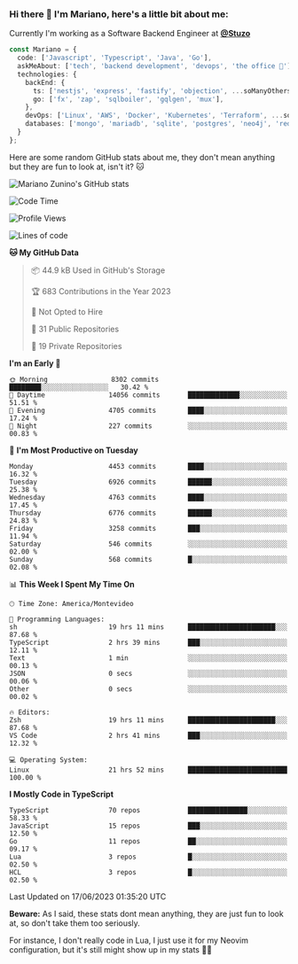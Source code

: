### Hi there 👋 I'm Mariano, here's a little bit about me:

Currently I'm working as a Software Backend Engineer at [**@Stuzo**](https://www.stuzo.com/)

```ts
const Mariano = {
  code: ['Javascript', 'Typescript', 'Java', 'Go'],
  askMeAbout: ['tech', 'backend development', 'devops', 'the office 💼'],
  technologies: {
    backEnd: {
      ts: ['nestjs', 'express', 'fastify', 'objection', ...soManyOthersFrameworks],
      go: ['fx', 'zap', 'sqlboiler', 'gqlgen', 'mux'],
    },
    devOps: ['Linux', 'AWS', 'Docker', 'Kubernetes', 'Terraform', ...soManyOthersTools],
    databases: ['mongo', 'mariadb', 'sqlite', 'postgres', 'neo4j', 'redis'],
  }
};
```

Here are some random GitHub stats about me, they don't mean anything but they are fun to look at, isn't it? 🐱

![Mariano Zunino's GitHub stats](https://github-readme-stats.vercel.app/api?username=marianozunino&count_private=true&show_icons=true&theme=radical)

<!--START_SECTION:waka-->
![Code Time](http://img.shields.io/badge/Code%20Time-814%20hrs%2054%20mins-blue)

![Profile Views](http://img.shields.io/badge/Profile%20Views-0-blue)

![Lines of code](https://img.shields.io/badge/From%20Hello%20World%20I%27ve%20Written-9.2%20million%20lines%20of%20code-blue)

**🐱 My GitHub Data** 

> 📦 44.9 kB Used in GitHub's Storage 
 > 
> 🏆 683 Contributions in the Year 2023
 > 
> 🚫 Not Opted to Hire
 > 
> 📜 31 Public Repositories 
 > 
> 🔑 19 Private Repositories 
 > 
**I'm an Early 🐤** 

```text
🌞 Morning                8302 commits        ████████░░░░░░░░░░░░░░░░░   30.42 % 
🌆 Daytime                14056 commits       █████████████░░░░░░░░░░░░   51.51 % 
🌃 Evening                4705 commits        ████░░░░░░░░░░░░░░░░░░░░░   17.24 % 
🌙 Night                  227 commits         ░░░░░░░░░░░░░░░░░░░░░░░░░   00.83 % 
```
📅 **I'm Most Productive on Tuesday** 

```text
Monday                   4453 commits        ████░░░░░░░░░░░░░░░░░░░░░   16.32 % 
Tuesday                  6926 commits        ██████░░░░░░░░░░░░░░░░░░░   25.38 % 
Wednesday                4763 commits        ████░░░░░░░░░░░░░░░░░░░░░   17.45 % 
Thursday                 6776 commits        ██████░░░░░░░░░░░░░░░░░░░   24.83 % 
Friday                   3258 commits        ███░░░░░░░░░░░░░░░░░░░░░░   11.94 % 
Saturday                 546 commits         ░░░░░░░░░░░░░░░░░░░░░░░░░   02.00 % 
Sunday                   568 commits         █░░░░░░░░░░░░░░░░░░░░░░░░   02.08 % 
```


📊 **This Week I Spent My Time On** 

```text
🕑︎ Time Zone: America/Montevideo

💬 Programming Languages: 
sh                       19 hrs 11 mins      ██████████████████████░░░   87.68 % 
TypeScript               2 hrs 39 mins       ███░░░░░░░░░░░░░░░░░░░░░░   12.11 % 
Text                     1 min               ░░░░░░░░░░░░░░░░░░░░░░░░░   00.13 % 
JSON                     0 secs              ░░░░░░░░░░░░░░░░░░░░░░░░░   00.06 % 
Other                    0 secs              ░░░░░░░░░░░░░░░░░░░░░░░░░   00.02 % 

🔥 Editors: 
Zsh                      19 hrs 11 mins      ██████████████████████░░░   87.68 % 
VS Code                  2 hrs 41 mins       ███░░░░░░░░░░░░░░░░░░░░░░   12.32 % 

💻 Operating System: 
Linux                    21 hrs 52 mins      █████████████████████████   100.00 % 
```

**I Mostly Code in TypeScript** 

```text
TypeScript               70 repos            ███████████████░░░░░░░░░░   58.33 % 
JavaScript               15 repos            ███░░░░░░░░░░░░░░░░░░░░░░   12.50 % 
Go                       11 repos            ██░░░░░░░░░░░░░░░░░░░░░░░   09.17 % 
Lua                      3 repos             █░░░░░░░░░░░░░░░░░░░░░░░░   02.50 % 
HCL                      3 repos             █░░░░░░░░░░░░░░░░░░░░░░░░   02.50 % 
```




 Last Updated on 17/06/2023 01:35:20 UTC
<!--END_SECTION:waka-->

**Beware:** As I said, these stats dont mean anything, they are just fun to look at, so don't take them too seriously.

For instance, I don't really code in Lua, I just use it for my Neovim configuration, but it's still might show up in my stats 🤷‍♂️
